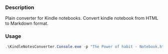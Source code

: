### Description

Plain converter for Kindle notebooks. 
Convert kindle notebook from HTML to Markdown format.

### Usage

```ps1
.\KindleNotesConverter.Console.exe -p "The Power of habit - Notebook.html"
```
